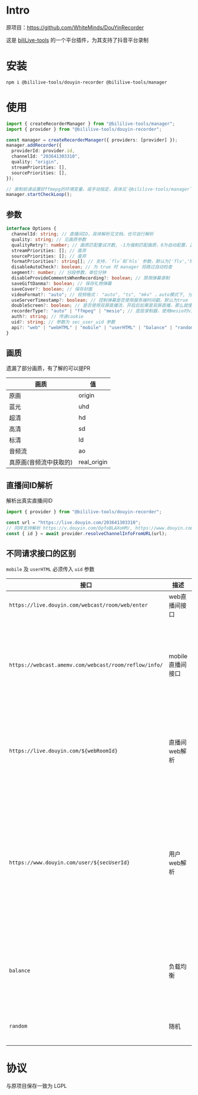 # Intro

原项目：https://github.com/WhiteMinds/DouYinRecorder

这是 [biliLive-tools](https://github.com/renmu123/biliLive-tools) 的一个平台插件，为其支持了抖音平台录制

# 安装

`npm i @bililive-tools/douyin-recorder @bililive-tools/manager`

# 使用

```ts
import { createRecorderManager } from "@bililive-tools/manager";
import { provider } from "@bililive-tools/douyin-recorder";

const manager = createRecorderManager({ providers: [provider] });
manager.addRecorder({
  providerId: provider.id,
  channelId: "203641303310",
  quality: "origin",
  streamPriorities: [],
  sourcePriorities: [],
});

// 录制前请设置好ffmepg的环境变量，或手动指定，具体见`@bililive-tools/manager`文档
manager.startCheckLoop();
```

## 参数

```ts
interface Options {
  channelId: string; // 直播间ID，具体解析见文档，也可自行解析
  quality: string; // 见画质参数
  qualityRetry?: number; // 画质匹配重试次数, -1为强制匹配画质，0为自动配置，正整数为最大匹配次数
  streamPriorities: []; // 废弃
  sourcePriorities: []; // 废弃
  formatPriorities?: string[]; // 支持，`flv`和`hls` 参数，默认为['flv','hls']
  disableAutoCheck?: boolean; // 为 true 时 manager 将跳过自动检查
  segment?: number; // 分段参数，单位分钟
  disableProvideCommentsWhenRecording?: boolean; // 禁用弹幕录制
  saveGiftDanma?: boolean; // 保存礼物弹幕
  saveCover?: boolean; // 保存封面
  videoFormat?: "auto"; // 视频格式： "auto", "ts", "mkv" ，auto模式下, 分段使用 "ts"，不分段使用 "mp4"
  useServerTimestamp?: boolean; // 控制弹幕是否使用服务端时间戳，默认为true
  doubleScreen?: boolean; // 是否使用双屏直播流，开启后如果是双屏直播，那么就使用拼接的流，默认为true
  recorderType?: "auto" | "ffmpeg" | "mesio"; // 底层录制器，使用mesio时videoFormat参数无效
  auth?: string; // 传递cookie
  uid?: string; // 参数为 sec_user_uid 参数
  api?: "web" | "webHTML" | "mobile" | "userHTML" | "balance" | "random"; // 使用不同的接口，默认使用web，具体区别见文档
}
```

## 画质

遗漏了部分画质，有了解的可以提PR

| 画质                   | 值          |
| ---------------------- | ----------- |
| 原画                   | origin      |
| 蓝光                   | uhd         |
| 超清                   | hd          |
| 高清                   | sd          |
| 标清                   | ld          |
| 音频流                 | ao          |
| 真原画(音频流中获取的) | real_origin |

## 直播间ID解析

解析出真实直播间ID

```ts
import { provider } from "@bililive-tools/douyin-recorder";

const url = "https://live.douyin.com/203641303310";
// 同样支持解析 https://v.douyin.com/DpfoBLAXoHM/, https://www.douyin.com/user/MS4wLjABAAAAE2ebAEBniL_0rF0vIDV4vCpdcH5RxpYBovopAURblNs
const { id } = await provider.resolveChannelInfoFromURL(url);
```

## 不同请求接口的区别

`mobile` 及 `userHTML` 必须传入 `uid` 参数

| 接口                                                  | 描述             | 备注                                                       |
| ----------------------------------------------------- | ---------------- | ---------------------------------------------------------- |
| `https://live.douyin.com/webcast/room/web/enter`      | web直播间接口    | 效果不错                                                   |
| `https://webcast.amemv.com/webcast/room/reflow/info/` | mobile直播间接口 | 易风控，无验证码，海外IP可能无法使用                       |
| `https://live.douyin.com/${webRoomId}`                | 直播间web解析    | 易风控，有验证码，单个接口1M流量                           |
| `https://www.douyin.com/user/${secUserId}`            | 用户web解析      | 不易风控，海外IP无法使用，单个接口1M流量，只能用于状态检查 |
| `balance`                                             | 负载均衡         | 使用负载均衡算法来分摊防止风控                             |
| `random`                                              | 随机             | 随机取一个接口                                             |

# 协议

与原项目保存一致为 LGPL
